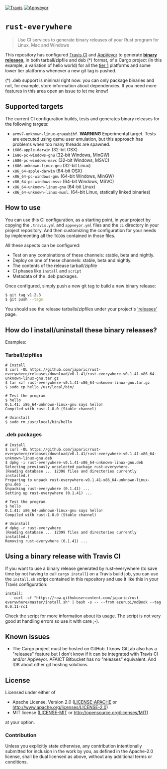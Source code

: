 [![Travis](https://travis-ci.org/japaric/rust-everywhere.svg?branch=master)](https://travis-ci.org/japaric/rust-everywhere)
[![Appveyor](https://ci.appveyor.com/api/projects/status/d37xqtcx5ct9fyfr?svg=true)](https://ci.appveyor.com/project/japaric/rust-everywhere)

# `rust-everywhere`

> Use CI services to generate binary releases of your Rust program for Linux, Mac and Windows

This repository has configured [Travis CI] and [AppVeyor] to generate **[binary releases]**, in both
tarball/zipfile and deb (\*) format, of a Cargo project (in this example, a variation of hello
world) for all the [tier 1] platforms and some lower tier platforms whenever a new git tag is
pushed.

[Travis CI]: https://travis-ci.org/
[AppVeyor]: https://www.appveyor.com/
[binary releases]: https://github.com/japaric/rust-everywhere/releases
[tier 1]: https://doc.rust-lang.org/book/getting-started.html#tier-1

(\*) .deb support is minimal right now: you can only package binaries and not, for example, store
information about dependencies. If you need more features in this area open an issue to let me know!

## Supported targets

The current CI configuration builds, tests and generates binary releases for the following targets:

- `armv7-unknown-linux-gnueabihf`. **WARNING** Experimental target. Tests are executed using qemu
    user emulation, but this approach has problems when too many threads are spawned.
- `i686-apple-darwin` (32-bit OSX)
- `i686-pc-windows-gnu` (32-bit Windows, MinGW)
- `i686-pc-windows-msvc` (32-bit Windows, MSVC)
- `i686-unknown-linux-gnu` (32-bit Linux)
- `x86_64-apple-darwin` (64-bit OSX)
- `x86_64-pc-windows-gnu` (64-bit Windows, MinGW)
- `x86_64-pc-windows-msvc` (64-bit Windows, MSVC)
- `x86_64-unknown-linux-gnu` (64-bit Linux)
- `x86_64-unknown-linux-musl`. (64-bit Linux, statically linked binaries)

## How to use

You can use this CI configuration, as a starting point, in your project by copying the `.travis.yml`
and `appveyor.yml` files and the `ci` directory in your project repository. And then customizing
the configuration for your needs by implementing all the `TODO`s contained in those files.

All these aspects can be configured:

- Test on any combinations of these channels: stable, beta and nightly.
- Deploy on one of these channels: stable, beta and nightly.
- The contents of the release tarball/zipfile
- CI phases like `install` and `script`
- Metadata of the .deb packages.

Once configured, simply push a new git tag to build a new binary release:

``` sh
$ git tag v1.2.3
$ git push --tags
```

You should see the release tarballs/zipfiles under your project's ['releases'] page.

['releases']: https://github.com/japaric/rust-everywhere/releases

## How do I install/uninstall these binary releases?

Examples:

### Tarball/zipfiles

```
# Install
$ curl -OL https://github.com/japaric/rust-everywhere/releases/download/v0.1.41/rust-everywhere-v0.1.41-x86_64-unknown-linux-gnu.tar.gz
$ tar xzf rust-everywhere-v0.1.41-x86_64-unknown-linux-gnu.tar.gz
$ sudo cp hello /usr/local/bin/

# Test the program
$ hello
0.1.41: x86_64-unknown-linux-gnu says hello!
Compiled with rust-1.8.0 (Stable channel)

# Uninstall
$ sudo rm /usr/local/bin/hello
```

### .deb packages

```
# Install
$ curl -OL https://github.com/japaric/rust-everywhere/releases/download/v0.1.41/rust-everywhere-v0.1.41-x86_64-unknown-linux-gnu.deb
$ dpkg -i rust-everywhere-v0.1.41-x86_64-unknown-linux-gnu.deb
Selecting previously unselected package rust-everywhere.
(Reading database ... 12398 files and directories currently installed.)
Preparing to unpack rust-everywhere-v0.1.41-x86_64-unknown-linux-gnu.deb ...
Unpacking rust-everywhere (0.1.41) ...
Setting up rust-everywhere (0.1.41) ...

# Test the program
$ hello
0.1.41: x86_64-unknown-linux-gnu says hello!
Compiled with rust-1.8.0 (Stable channel)

# Uninstall
# dpkg -r rust-everywhere
(Reading database ... 12399 files and directories currently installed.)
Removing rust-everywhere (0.1.41) ...
```

## Using a binary release with Travis CI

If you want to use a binary release generated by rust-everywhere (to save time by not having to call
`cargo install`) on a Travis build job, you can use the `install.sh` script contained in this
repository and use it like this in your Travis configuration:

```
install:
  - curl -sf "https://raw.githubusercontent.com/japaric/rust-everywhere/master/install.sh" | bash -s -- --from azerupi/mdBook --tag 0.0.11-rc1
```

Check the script for more information about its usage. The script is not very good at handling
errors so use it with care ;-).

## Known issues

- The Cargo project must be hosted on GitHub. I know GitLab also has a "releases" feature but I
    don't know if it can be integrated with Travis CI and/or AppVeyor. AFAICT Bitbucket has no
    "releases" equivalent. And IDK about other git hosting solutions.

## License

Licensed under either of

- Apache License, Version 2.0 ([LICENSE-APACHE](LICENSE-APACHE) or
  http://www.apache.org/licenses/LICENSE-2.0)
- MIT license ([LICENSE-MIT](LICENSE-MIT) or http://opensource.org/licenses/MIT)

at your option.

### Contribution

Unless you explicitly state otherwise, any contribution intentionally submitted for inclusion in the
work by you, as defined in the Apache-2.0 license, shall be dual licensed as above, without any
additional terms or conditions.
